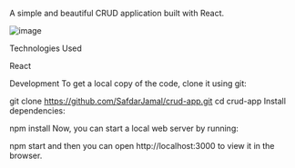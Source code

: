 A simple and beautiful CRUD application built with React.


![image](https://github.com/charuamala/CRUD_operation/assets/12004919/c0e57521-c7a2-40ff-a750-67c69048d494)


Technologies Used

React

Development
To get a local copy of the code, clone it using git:

git clone https://github.com/SafdarJamal/crud-app.git
cd crud-app
Install dependencies:

npm install
Now, you can start a local web server by running:

npm start
and then you can open http://localhost:3000 to view it in the browser.





